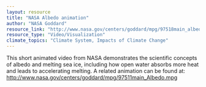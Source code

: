 ```yaml
---
layout: resource
title: "NASA Albedo animation"
author: "NASA Goddard"
resource_link: "http://www.nasa.gov/centers/goddard/mpg/97518main_albedoCU.mpg"
resource_type: "Video/Visualization"
climate_topics: "Climate System, Impacts of Climate Change"
---
```


This short animated video from NASA demonstrates the scientific concepts of albedo and melting sea ice, including how open water absorbs more heat and leads to accelerating melting.  A related animation can be found at:                           http://www.nasa.gov/centers/goddard/mpg/97511main_Albedo.mpg
